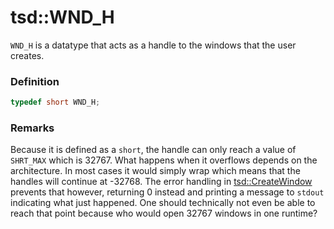 # tsd::WND_H
`WND_H` is a datatype that acts as a handle to the windows that the user creates.

### Definition
```C++
typedef short WND_H;
```

### Remarks
Because it is defined as a `short`, the handle can only reach a value of `SHRT_MAX` which is 32767. What happens when it overflows depends on the architecture. In most cases it would simply wrap which means that the handles will continue at -32768. The error handling in [tsd::CreateWindow](tsd_CreateWindow_function.md) prevents that however, returning 0 instead and printing a message to `stdout` indicating what just happened. One should technically not even be able to reach that point because who would open 32767 windows in one runtime?